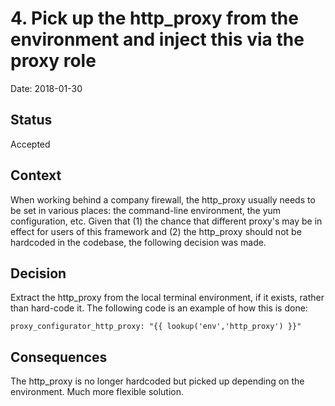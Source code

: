# 4. Pick up the http_proxy from the environment and inject this via the proxy role

Date: 2018-01-30

## Status

Accepted

## Context

When working behind a company firewall, the http_proxy usually needs to be set in various places:  the command-line environment, the yum configuration, etc.  Given that (1) the chance that different proxy's may be in effect for users of this framework and (2) the http_proxy should not be hardcoded in the codebase, the following decision was made.

## Decision

Extract the http_proxy from the local terminal environment, if it exists, rather than hard-code it.  The following code is an example of how this is done:
```
proxy_configurator_http_proxy: "{{ lookup('env','http_proxy') }}"
```

## Consequences

The http_proxy is no longer hardcoded but picked up depending on the environment.  Much more flexible solution.
